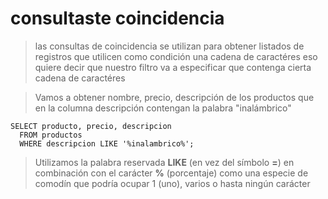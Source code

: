 # consultaste coincidencia

> las consultas de coincidencia se utilizan para obtener listados de registros que utilicen como condición una cadena de caractéres
> eso quiere decir que nuestro filtro va a especificar que contenga cierta cadena de caractéres

> Vamos a obtener nombre, precio, descripción de los productos que en la columna descripción contengan la palabra "inalámbrico"

    SELECT producto, precio, descripcion
      FROM productos
      WHERE descripcion LIKE '%inalambrico%';  

> Utilizamos la palabra reservada **LIKE** (en vez del símbolo **=**) en combinación con el carácter **%** (porcentaje) como una especie de comodín que podría ocupar 1 (uno), varios o hasta ningún carácter

